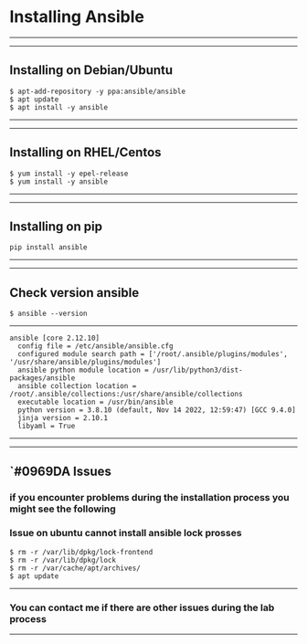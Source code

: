 # Installing Ansible
---
---
## Installing on Debian/Ubuntu
```
$ apt-add-repository -y ppa:ansible/ansible
$ apt update
$ apt install -y ansible
```
---
---
## Installing on RHEL/Centos
```
$ yum install -y epel-release
$ yum install -y ansible
```
---
---
## Installing on pip
```
pip install ansible
```
---
---
## Check version ansible
```
$ ansible --version
```
---
```
ansible [core 2.12.10]
  config file = /etc/ansible/ansible.cfg
  configured module search path = ['/root/.ansible/plugins/modules', '/usr/share/ansible/plugins/modules']
  ansible python module location = /usr/lib/python3/dist-packages/ansible
  ansible collection location = /root/.ansible/collections:/usr/share/ansible/collections
  executable location = /usr/bin/ansible
  python version = 3.8.10 (default, Nov 14 2022, 12:59:47) [GCC 9.4.0]
  jinja version = 2.10.1
  libyaml = True
```
---
---
## `#0969DA Issues
### if you encounter problems during the installation process you might see the following
### Issue on ubuntu cannot install ansible lock prosses 
```
$ rm -r /var/lib/dpkg/lock-frontend
$ rm -r /var/lib/dpkg/lock
$ rm -r /var/cache/apt/archives/
$ apt update
```
---
### You can contact me if there are other issues during the lab process
---

